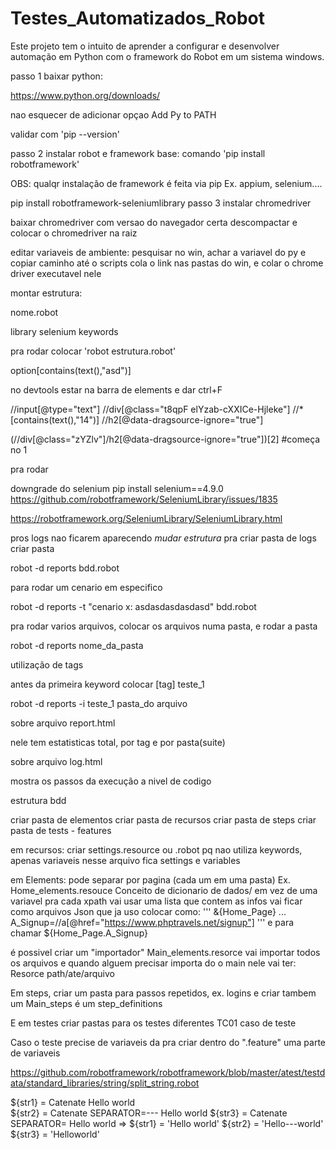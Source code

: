 # Testes_Automatizados_Robot
Este projeto tem o intuito de aprender a configurar e desenvolver automação em Python com o framework do Robot em um sistema windows.

passo 1 baixar python:

https://www.python.org/downloads/

nao esquecer de adicionar opçao Add Py to PATH

validar com 'pip --version'

passo 2 instalar robot e framework base:
comando 'pip install robotframework'

OBS: qualqr instalação de framework é feita via pip Ex. appium, selenium....


pip install robotframework-seleniumlibrary
 passo 3 instalar chromedriver

 baixar chromedriver com versao do navegador certa
 descompactar e colocar o chromedriver na raiz

 editar variaveis de ambiente:
 pesquisar no win, achar a variavel do py e copiar caminho até o scripts
 cola o link nas pastas do win, e colar o chrome driver executavel nele 

montar estrutura:

nome.robot

library selenium keywords

pra rodar colocar 'robot estrutura.robot'


option[contains(text(),"asd")]



no devtools estar na barra de elements e dar ctrl+F

//input[@type="text"]
//div[@class="t8qpF elYzab-cXXICe-Hjleke"]
//*[contains(text(),"14")]
//h2[@data-dragsource-ignore="true"]

 (//div[@class="zYZlv"]/h2[@data-dragsource-ignore="true"])[2] #começa no 1

pra rodar


downgrade do selenium pip install selenium==4.9.0
https://github.com/robotframework/SeleniumLibrary/issues/1835


https://robotframework.org/SeleniumLibrary/SeleniumLibrary.html


pros logs nao ficarem aparecendo *mudar estrutura*
pra criar pasta de logs
criar pasta

robot -d reports bdd.robot

para rodar um cenario em especifico

robot -d reports -t "cenario x: asdasdasdasdasd" bdd.robot

pra rodar varios arquivos, colocar os arquivos numa pasta, e rodar a pasta

robot -d reports nome_da_pasta

utilização de tags

antes da primeira keyword colocar
 [tag] teste_1

robot -d reports -i teste_1 pasta_do arquivo


sobre arquivo report.html

nele tem estatisticas total, por tag e por pasta(suite)

sobre arquivo log.html

mostra os passos da execução a nivel de codigo

estrutura bdd

criar pasta de elementos 
criar pasta de recursos
criar pasta de steps 
criar pasta de tests - features

em recursos:
criar settings.resource ou .robot pq nao utiliza keywords, apenas variaveis
nesse arquivo fica settings e variables

em Elements:
pode separar por pagina (cada um em uma pasta)
Ex. Home_elements.resouce
Conceito de dicionario de dados/ em vez de uma variavel pra cada xpath vai usar uma lista que contem as infos 
vai ficar como arquivos Json que ja uso
colocar como:
'''
&{Home_Page}
...    A_Signup=//a[@href="https://www.phptravels.net/signup"]
'''
e para chamar ${Home_Page.A_Signup}

 é possivel criar um "importador" Main_elements.resorce vai importar todos os arquivos e quando alguem precisar importa do o main
nele vai ter:
Resorce     path/ate/arquivo

 Em steps, criar um pasta para passos repetidos, ex. logins e criar tambem um Main_steps é um step_definitions 

 E em testes criar pastas para os testes diferentes TC01 caso de teste

 Caso o teste precise de variaveis da pra criar dentro do ".feature" uma parte de variaveis

 https://github.com/robotframework/robotframework/blob/master/atest/testdata/standard_libraries/string/split_string.robot

${str1} =   Catenate    Hello   world   
${str2} =   Catenate    SEPARATOR=---   Hello   world
${str3} =   Catenate    SEPARATOR=  Hello   world
=>
${str1} = 'Hello world'
${str2} = 'Hello---world'
${str3} = 'Helloworld'
